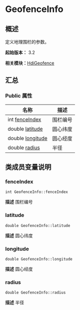 # GeofenceInfo


## 概述

定义地理围栏的参数。

**起始版本：** 3.2

**相关模块：**[HdiGeofence](_hdi_geofence.md)


## 汇总


### Public 属性

| 名称 | 描述 | 
| -------- | -------- |
| int [fenceIndex](#fenceindex) | 围栏编号  | 
| double [latitude](#latitude) | 圆心纬度  | 
| double [longitude](#longitude) | 圆心经度  | 
| double [radius](#radius) | 半径  | 


## 类成员变量说明


### fenceIndex

```
int GeofenceInfo::fenceIndex
```
**描述**
围栏编号


### latitude

```
double GeofenceInfo::latitude
```
**描述**
圆心纬度


### longitude

```
double GeofenceInfo::longitude
```
**描述**
圆心经度


### radius

```
double GeofenceInfo::radius
```
**描述**
半径
